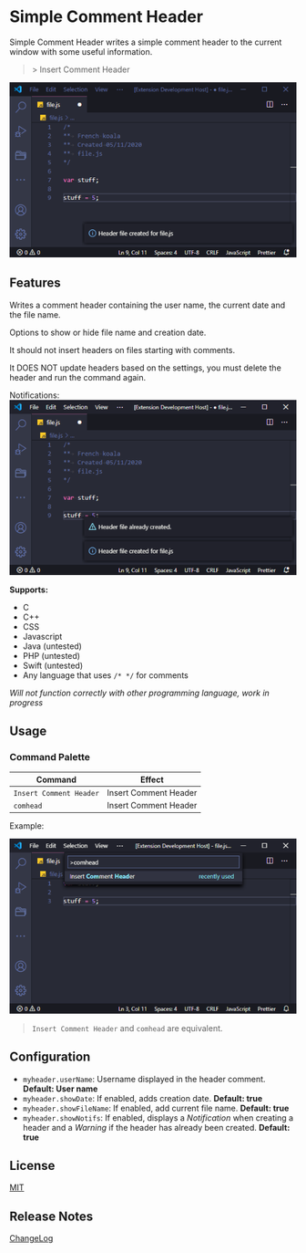 # Simple Comment Header

Simple Comment Header writes a simple comment header to the current window with some useful information.

> \> Insert Comment Header

![Insert Comment Header](img/prev.png)

## Features

Writes a comment header containing the user name, the current date and the file name.

Options to show or hide file name and creation date.

It should not insert headers on files starting with comments.

It DOES NOT update headers based on the settings, you must delete the header and run the command again.

Notifications:
![Notifications](img/notifs.png)

**Supports:**

- C
- C++
- CSS
- Javascript
- Java (untested)
- PHP (untested)
- Swift (untested)
- Any language that uses `/* */` for comments

_Will not function correctly with other programming language, work in progress_

## Usage

### Command Palette

| Command                 | Effect                |
| ----------------------- | --------------------- |
| `Insert Comment Header` | Insert Comment Header |
| `comhead`               | Insert Comment Header |

Example:

![Commands](img/cmd.png)

> `Insert Comment Header` and `comhead` are equivalent.

## Configuration

- `myheader.userName`: Username displayed in the header comment. **Default: User name**
- `myheader.showDate`: If enabled, adds creation date. **Default: true**
- `myheader.showFileName`: If enabled, add current file name. **Default: true**
- `myheader.showNotifs`: If enabled, displays a _Notification_ when creating a header and a _Warning_ if the header has already been created. **Default: true**

## License

[MIT](LICENSE)

## Release Notes

[ChangeLog](CHANGELOG.md)
